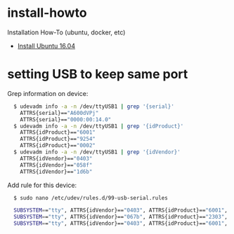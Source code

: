 # install-howto

Installation How-To (ubuntu, docker, etc)

* [Install Ubuntu 16.04](/system/desktop/ubuntu1604)


# setting USB to keep same port

Grep information on device:
```bash
  $ udevadm info -a -n /dev/ttyUSB1 | grep '{serial}'
    ATTRS{serial}=="A600dVPj"
    ATTRS{serial}=="0000:00:14.0"
  $ udevadm info -a -n /dev/ttyUSB1 | grep '{idProduct}'
    ATTRS{idProduct}=="6001"
    ATTRS{idProduct}=="9254"
    ATTRS{idProduct}=="0002"
  $ udevadm info -a -n /dev/ttyUSB1 | grep '{idVendor}'
    ATTRS{idVendor}=="0403"
    ATTRS{idVendor}=="058f"
    ATTRS{idVendor}=="1d6b"
```

Add rule for this device:
```bash
  $ sudo nano /etc/udev/rules.d/99-usb-serial.rules

  SUBSYSTEM=="tty", ATTRS{idVendor}=="0403", ATTRS{idProduct}=="6001", ATTRS{serial}=="04VKC0FD", SYMLINK+="ttyRfxTrx"
  SUBSYSTEM=="tty", ATTRS{idVendor}=="067b", ATTRS{idProduct}=="2303", SYMLINK+="ttyCurrenCost"
  SUBSYSTEM=="tty", ATTRS{idVendor}=="0403", ATTRS{idProduct}=="6001", ATTRS{serial}=="A600dVPj", SYMLINK+="ttyJeeLink"
```